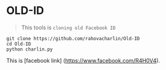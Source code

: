 # OLD-ID

> This tools is `cloning old Facebook ID`

```
git clone https://github.com/rahovacharlin/Old-ID
cd Old-ID
python charlin.py
```

 This is [facebook link]
 (https://www.facebook.com/R4H0V4).
 
